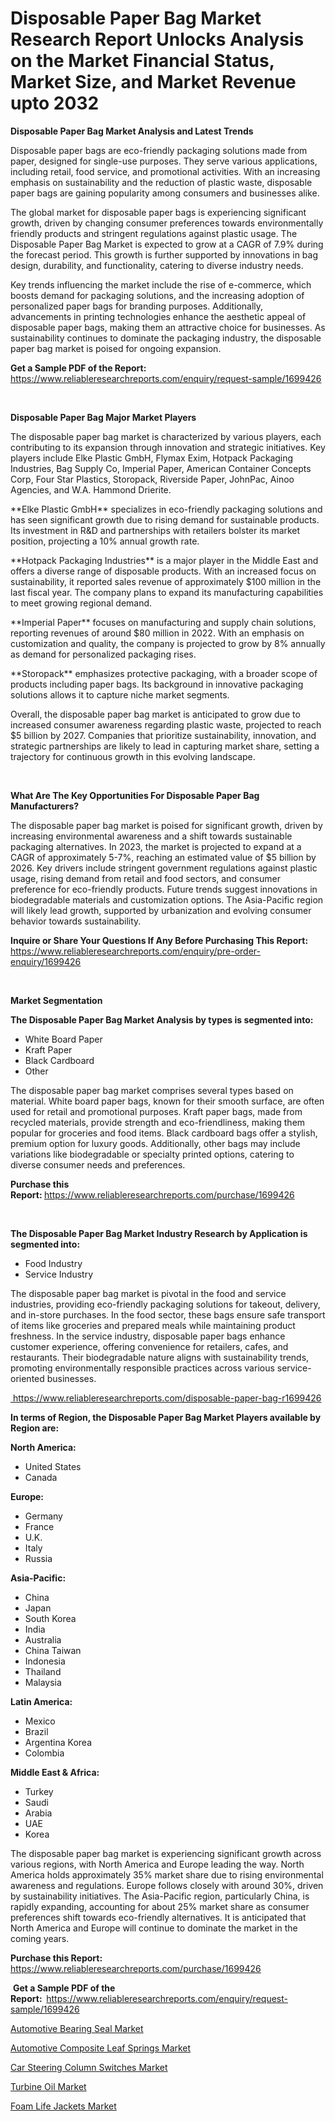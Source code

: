 <p><h1>Disposable Paper Bag Market Research Report Unlocks Analysis on the Market Financial Status, Market Size, and Market Revenue upto 2032</h1></p><p><strong>Disposable Paper Bag Market Analysis and Latest Trends</strong></p>
<p><p>Disposable paper bags are eco-friendly packaging solutions made from paper, designed for single-use purposes. They serve various applications, including retail, food service, and promotional activities. With an increasing emphasis on sustainability and the reduction of plastic waste, disposable paper bags are gaining popularity among consumers and businesses alike. </p><p>The global market for disposable paper bags is experiencing significant growth, driven by changing consumer preferences towards environmentally friendly products and stringent regulations against plastic usage. The Disposable Paper Bag Market is expected to grow at a CAGR of 7.9% during the forecast period. This growth is further supported by innovations in bag design, durability, and functionality, catering to diverse industry needs. </p><p>Key trends influencing the market include the rise of e-commerce, which boosts demand for packaging solutions, and the increasing adoption of personalized paper bags for branding purposes. Additionally, advancements in printing technologies enhance the aesthetic appeal of disposable paper bags, making them an attractive choice for businesses. As sustainability continues to dominate the packaging industry, the disposable paper bag market is poised for ongoing expansion.</p></p>
<p><strong>Get a Sample PDF of the Report:&nbsp;</strong> <a href="https://www.reliableresearchreports.com/enquiry/request-sample/1699426?utm_campaign=13&utm_medium=2&utm_source=Github&utm_content=ia&utm_term=05022025&utm_id=disposable-paper-bag">https://www.reliableresearchreports.com/enquiry/request-sample/1699426</a></p>
<p>&nbsp;</p>
<p><strong>Disposable Paper Bag Major Market Players</strong></p>
<p><p>The disposable paper bag market is characterized by various players, each contributing to its expansion through innovation and strategic initiatives. Key players include Elke Plastic GmbH, Flymax Exim, Hotpack Packaging Industries, Bag Supply Co, Imperial Paper, American Container Concepts Corp, Four Star Plastics, Storopack, Riverside Paper, JohnPac, Ainoo Agencies, and W.A. Hammond Drierite.</p><p>**Elke Plastic GmbH** specializes in eco-friendly packaging solutions and has seen significant growth due to rising demand for sustainable products. Its investment in R&D and partnerships with retailers bolster its market position, projecting a 10% annual growth rate.</p><p>**Hotpack Packaging Industries** is a major player in the Middle East and offers a diverse range of disposable products. With an increased focus on sustainability, it reported sales revenue of approximately $100 million in the last fiscal year. The company plans to expand its manufacturing capabilities to meet growing regional demand.</p><p>**Imperial Paper** focuses on manufacturing and supply chain solutions, reporting revenues of around $80 million in 2022. With an emphasis on customization and quality, the company is projected to grow by 8% annually as demand for personalized packaging rises.</p><p>**Storopack** emphasizes protective packaging, with a broader scope of products including paper bags. Its background in innovative packaging solutions allows it to capture niche market segments.</p><p>Overall, the disposable paper bag market is anticipated to grow due to increased consumer awareness regarding plastic waste, projected to reach $5 billion by 2027. Companies that prioritize sustainability, innovation, and strategic partnerships are likely to lead in capturing market share, setting a trajectory for continuous growth in this evolving landscape.</p></p>
<p>&nbsp;</p>
<p><strong>What Are The Key Opportunities For Disposable Paper Bag Manufacturers?</strong></p>
<p><p>The disposable paper bag market is poised for significant growth, driven by increasing environmental awareness and a shift towards sustainable packaging alternatives. In 2023, the market is projected to expand at a CAGR of approximately 5-7%, reaching an estimated value of $5 billion by 2026. Key drivers include stringent government regulations against plastic usage, rising demand from retail and food sectors, and consumer preference for eco-friendly products. Future trends suggest innovations in biodegradable materials and customization options. The Asia-Pacific region will likely lead growth, supported by urbanization and evolving consumer behavior towards sustainability.</p></p>
<p><strong>Inquire or Share Your Questions If Any Before Purchasing This Report:</strong> <a href="https://www.reliableresearchreports.com/enquiry/pre-order-enquiry/1699426?utm_campaign=13&utm_medium=2&utm_source=Github&utm_content=ia&utm_term=05022025&utm_id=disposable-paper-bag">https://www.reliableresearchreports.com/enquiry/pre-order-enquiry/1699426</a></p>
<p>&nbsp;</p>
<p><strong>Market Segmentation</strong></p>
<p><strong>The Disposable Paper Bag Market Analysis by types is segmented into:</strong></p>
<p><ul><li>White Board Paper</li><li>Kraft Paper</li><li>Black Cardboard</li><li>Other</li></ul></p>
<p><p>The disposable paper bag market comprises several types based on material. White board paper bags, known for their smooth surface, are often used for retail and promotional purposes. Kraft paper bags, made from recycled materials, provide strength and eco-friendliness, making them popular for groceries and food items. Black cardboard bags offer a stylish, premium option for luxury goods. Additionally, other bags may include variations like biodegradable or specialty printed options, catering to diverse consumer needs and preferences.</p></p>
<p><strong>Purchase this Report:&nbsp;</strong><a href="https://www.reliableresearchreports.com/purchase/1699426?utm_campaign=13&utm_medium=2&utm_source=Github&utm_content=ia&utm_term=05022025&utm_id=disposable-paper-bag">https://www.reliableresearchreports.com/purchase/1699426</a></p>
<p>&nbsp;</p>
<p><strong>The Disposable Paper Bag Market Industry Research by Application is segmented into:</strong></p>
<p><ul><li>Food Industry</li><li>Service Industry</li></ul></p>
<p><p>The disposable paper bag market is pivotal in the food and service industries, providing eco-friendly packaging solutions for takeout, delivery, and in-store purchases. In the food sector, these bags ensure safe transport of items like groceries and prepared meals while maintaining product freshness. In the service industry, disposable paper bags enhance customer experience, offering convenience for retailers, cafes, and restaurants. Their biodegradable nature aligns with sustainability trends, promoting environmentally responsible practices across various service-oriented businesses.</p></p>
<p><a href="https://www.reliableresearchreports.com/disposable-paper-bag-r1699426?utm_campaign=13&utm_medium=2&utm_source=Github&utm_content=ia&utm_term=05022025&utm_id=disposable-paper-bag">&nbsp;https://www.reliableresearchreports.com/disposable-paper-bag-r1699426</a></p>
<p><strong>In terms of Region, the Disposable Paper Bag Market Players available by Region are:</strong></p>
<p>
    <p> <strong> North America: </strong>
        <ul>
            <li>United States</li>
            <li>Canada</li>
        </ul>
        </p> 
    <p> <strong> Europe: </strong>
        <ul>
            <li>Germany</li>
            <li>France</li>
            <li>U.K.</li>
            <li>Italy</li>
            <li>Russia</li>
        </ul>
        </p> 
    <p> <strong> Asia-Pacific: </strong>
        <ul>
            <li>China</li>
            <li>Japan</li>
            <li>South Korea</li>
            <li>India</li>
            <li>Australia</li>
            <li>China Taiwan</li>
            <li>Indonesia</li>
            <li>Thailand</li>
            <li>Malaysia</li>
        </ul>
        </p> 
    <p> <strong> Latin America: </strong>
        <ul>
            <li>Mexico</li>
            <li>Brazil</li>
            <li>Argentina Korea</li>
            <li>Colombia</li>
        </ul>
        </p> 
    <p> <strong> Middle East & Africa: </strong>
        <ul>
            <li>Turkey</li>
            <li>Saudi</li>
            <li>Arabia</li>
            <li>UAE</li>
            <li>Korea</li>
        </ul>
    </p>
    </p>
<p><p>The disposable paper bag market is experiencing significant growth across various regions, with North America and Europe leading the way. North America holds approximately 35% market share due to rising environmental awareness and regulations. Europe follows closely with around 30%, driven by sustainability initiatives. The Asia-Pacific region, particularly China, is rapidly expanding, accounting for about 25% market share as consumer preferences shift towards eco-friendly alternatives. It is anticipated that North America and Europe will continue to dominate the market in the coming years.</p></p>
<p><strong>Purchase this Report: </strong><a href="https://www.reliableresearchreports.com/purchase/1699426?utm_campaign=13&utm_medium=2&utm_source=Github&utm_content=ia&utm_term=05022025&utm_id=disposable-paper-bag">https://www.reliableresearchreports.com/purchase/1699426</a></p>
<p>&nbsp;<strong>Get a Sample PDF of the Report:&nbsp;&nbsp;</strong><a href="https://www.reliableresearchreports.com/enquiry/request-sample/1699426?utm_campaign=13&utm_medium=2&utm_source=Github&utm_content=ia&utm_term=05022025&utm_id=disposable-paper-bag">https://www.reliableresearchreports.com/enquiry/request-sample/1699426</a></p>
<p><strong></strong></p>
<p><p><a href="https://www.linkedin.com/pulse/market-trends-automotive-bearing-seal-industry-current-d3jnf?utm_campaign=13&utm_medium=2&utm_source=Github&utm_content=ia&utm_term=05022025&utm_id=disposable-paper-bag">Automotive Bearing Seal Market</a></p><p><a href="https://www.linkedin.com/pulse/automotive-composite-leaf-springs-market-trends-projected-txhae?utm_campaign=13&utm_medium=2&utm_source=Github&utm_content=ia&utm_term=05022025&utm_id=disposable-paper-bag">Automotive Composite Leaf Springs Market</a></p><p><a href="https://www.linkedin.com/pulse/car-steering-column-switches-mosaic-piecing-together-szh5f?utm_campaign=13&utm_medium=2&utm_source=Github&utm_content=ia&utm_term=05022025&utm_id=disposable-paper-bag">Car Steering Column Switches Market</a></p><p><a href="https://github.com/dolorespeddico90/Market-Research-Report-List-1/blob/main/turbine-oil-market.md?utm_campaign=13&utm_medium=2&utm_source=Github&utm_content=ia&utm_term=05022025&utm_id=disposable-paper-bag">Turbine Oil Market</a></p><p><a href="https://github.com/krinerstormy331/Market-Research-Report-List-1/blob/main/foam-life-jackets-market.md?utm_campaign=13&utm_medium=2&utm_source=Github&utm_content=ia&utm_term=05022025&utm_id=disposable-paper-bag">Foam Life Jackets Market</a></p></p>